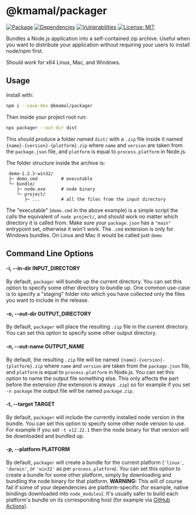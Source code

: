 # @kmamal/packager

[![Package](https://img.shields.io/npm/v/%2540kmamal%252Fpackager)](https://www.npmjs.com/package/@kmamal/packager)
[![Dependencies](https://img.shields.io/librariesio/release/npm/@kmamal/packager)](https://libraries.io/npm/@kmamal%2Fpackager)
[![Vulnerabilities](https://img.shields.io/snyk/vulnerabilities/npm/%2540kmamal%252Fpackager)](https://snyk.io/test/npm/@kmamal/packager)
[![License: MIT](https://img.shields.io/badge/License-MIT-yellow.svg)](https://opensource.org/licenses/MIT)

Bundles a Node.js application into a self-contained zip archive. Useful when you want to distribute your application without requiring your users to install node/npm first.

Should work for x64 Linux, Mac, and Windows.


## Usage

Install with:

```bash
npm i --save-dev @kmamal/packager
```

Then inside your project root run:

```bash
npx packager --out-dir dist
```

This should produce a folder named `dist/` with a `.zip` file inside it named `{name}-{version}-{platform}.zip` where `name` and `version` are taken from the `package.json` file, and `platform` is equal to `process.platform` in Node.js.

The folder structure inside the archive is:

```
 demo-1.2.3-win32/
 ├─ demo.cmd         # executable
 └─ bundle/
    ├─ node.exe      # node binary
    └─ project/
       ├─ ...        # all the files from the input directory
```

The "executable" (`demo.cmd` in the above example) is a simple script the calls the equivalent of `node project/`, and should work no matter which directory it is called from. Make sure your `package.json` has a `"main"` entrypoint set, otherwise it won't work. The `.cmd` extension is only for Windows bundles. On Linux and Mac it would be called just `demo`.


## Command Line Options

#### -i, --in-dir INPUT_DIRECTORY

By default, `packager` will bundle up the current directory. You can set this option to specify some other directory to bundle up. One common use-case is to specify a "staging" folder into which you have collected only the files you want to include in the release.

#### -o, --out-dir OUTPUT_DIRECTORY

By default, `packager` will place the resulting `.zip` file in the current directory. You can set this option to specify some other output directory.

#### -n, --out-name OUTPUT_NAME

By default, the resulting `.zip` file will be named `{name}-{version}-{platform}.zip` where `name` and `version` are taken from the `package.json` file, and `platform` is equal to `process.platform` in Node.js. You can set this option to name the output file something else. This only affects the part before the extension (the extension is always `.zip`) so for example if you set `-n package` the output file will be named `package.zip`.

#### -t, --target TARGET

By default, `packager` will include the currently installed node version in the bundle. You can set this option to specify some other node version to use. For example if you set `-t v12.22.1` then the node binary for that version will be downloaded and bundled up.

#### -p, --platform PLATFORM

By default, `packager` will create a bundle for the current platform (`'linux'`, `'darwin'`, or `'win32'` as per `process.platform`). You can set this option to create a bundle for some other platform, simply by downloading and bundling the node binary for that platform. __WARNING:__ This will of course fail if some of your dependencies are platform-specific (for example, native bindings downloaded into `node_modules`). It's usually safer to build each platform's bundle on its corresponding host (for example via [GitHub Actions](https://docs.github.com/en/actions/reference/workflow-syntax-for-github-actions#example-running-with-more-than-one-operating-system)).
